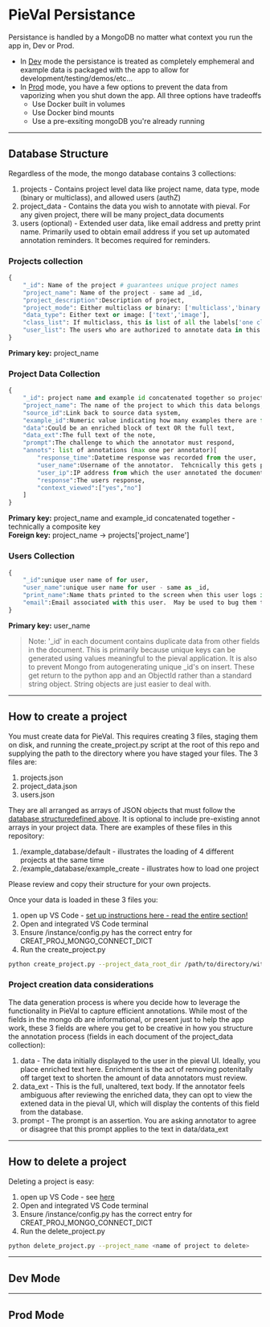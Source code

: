 # PieVal Persistance

Persistance is handled by a MongoDB no matter what context you run the app in, Dev or Prod.  

- In [Dev](#dev-mode) mode the persistance is treated as completely emphemeral and example data is packaged with the app to allow for development/testing/demos/etc...
- In [Prod](#prod-mode) mode, you have a few options to prevent the data from vaporizing when you shut down the app.  All three options have tradeoffs
    - Use Docker built in volumes
    - Use Docker bind mounts
    - Use a pre-exsiting mongoDB you're already running

---
## Database Structure

Regardless of the mode, the mongo database contains 3 collections:

1. projects - Contains project level data like project name, data type, mode (binary or multiclass), and allowed users (authZ)
1. project_data - Contains the data you wish to annotate with pieval.  For any given project, there will be many project_data documents
1. users (optional) - Extended user data, like email address and pretty print name.  Primarily used to obtain email address if you set up automated annotation reminders.  It becomes required for reminders.


### Projects collection

```py
{   
    "_id": Name of the project # guarantees unique project names
    "project_name": Name of the project - same ad _id,
    "project_description":Description of project,
    "project_mode": Either multiclass or binary: ['multiclass','binary'],
    "data_type": Either text or image: ['text','image'],
    "class_list": If multiclass, this is list of all the labels['one class', 'two class', 'etc..'],
    "user_list": The users who are authorized to annotate data in this project['user 1', 'user 2', 'user 3']
}
```

**Primary key:** project_name

### Project Data Collection

```py
{
    "_id": project name and example id concatenated together so project_name + '_' + example_id.  Ensures unique records in project namespace,
    "project_name": The name of the project to which this data belongs,
    "source_id":Link back to source data system,
    "example_id":Numeric value indicating how many examples there are for this annotation project.  Also used for ordering presentation if required,
    "data":Could be an enriched block of text OR the full text,
    "data_ext":The full text of the note,
    "prompt":The challenge to which the annotator must respond,
    "annots": list of annotations (max one per annotator)[
        "response_time":Datetime response was recorded from the user,
        "user_name":Username of the annotator.  Tehcnically this gets pulled from auth header - value of REMOTE_USER,
        "user_ip":IP address from which the user annotated the document,
        "response":The users response,
        "context_viewed":["yes","no"]
    ]
}
```

**Primary key:** project_name and example_id concatenated together - technically a composite key  
**Foreign key:** project_name -> projects['project_name']

### Users Collection

```py
{
    "_id":unique user name of for user,
    "user_name":unique user name for user - same as _id,
    "print_name":Name thats printed to the screen when this user logs in,
    "email":Email associated with this user.  May be used to bug them to perform annoations,
}
```

**Primary key:** user_name

> Note: '_id' in each document contains duplicate data from other fields in the document.  This is primarily because unique keys can be generated using values meaningful to the pieval application.  It is also to prevent Mongo from autogenerating unique _id's on insert.  These get return to the python app and an ObjectId rather than a standard string object.  String objects are just easier to deal with.

---
## How to create a project

You must create data for PieVal.  This requires creating 3 files, staging them on disk, and running the create_project.py script at the root of this repo and supplying the path to the directory where you have staged your files.  The 3 files are:

1. projects.json
1. project_data.json
1. users.json

They are all arranged as arrays of JSON objects that must follow the [database structuredefined above](#database-structure).  It is optional to include pre-existing annot arrays in your project data.  There are examples of these files in this repository:

1. /example_database/default - illustrates the loading of 4 different projects at the same time
1. /example_database/example_create - illustrates how to load one project

Please review and copy their structure for your own projects.

Once your data is loaded in these 3 files you:

1. open up VS Code - [set up instructions here - read the entire section!](README_run_app.md#development-mode)
1. Open and integrated VS Code terminal
1. Ensure /instance/config.py has the correct entry for CREAT_PROJ_MONGO_CONNECT_DICT
1. Run the create_project.py

```sh
python create_project.py --project_data_root_dir /path/to/directory/with/files/defined/above
```

### Project creation data considerations
The data generation process is where you decide how to leverage the functionality in PieVal to capture efficient annotations.  While most of the fields in the mongo db are informational, or present just to help the app work, these 3 fields are where you get to be creative in how you structure the annotation process (fields in each document of the project_data collection):

1. data - The data initially displayed to the user in the pieval UI.  Ideally, you place enriched text here.  Enrichment is the act of removing potenitally off target text to shorten the amount of data annotators must review.
1. data_ext - This is the full, unaltered, text body.  If the annotator feels ambiguous after reviewing the enriched data, they can opt to view the extened data in the pieval UI, which will display the contents of this field from the database.
1. prompt - The prompt is an assertion.  You are asking annotator to agree or disagree that this prompt applies to the text in data/data_ext


---
## How to delete a project

Deleting a project is easy:

1. open up VS Code - see [here](README_run_app.md#development-mode)
1. Open and integrated VS Code terminal
1. Ensure /instance/config.py has the correct entry for CREAT_PROJ_MONGO_CONNECT_DICT
1. Run the delete_project.py
```sh
python delete_project.py --project_name <name of project to delete>
```

---
## Dev Mode



---
## Prod Mode